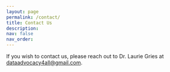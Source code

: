 ```yaml
---
layout: page
permalink: /contact/
title: Contact Us
description: 
nav: false
nav_order: 
---
```


If you wish to contact us, please reach out to Dr. Laurie Gries at dataadvocacy4all@gmail.com. 
